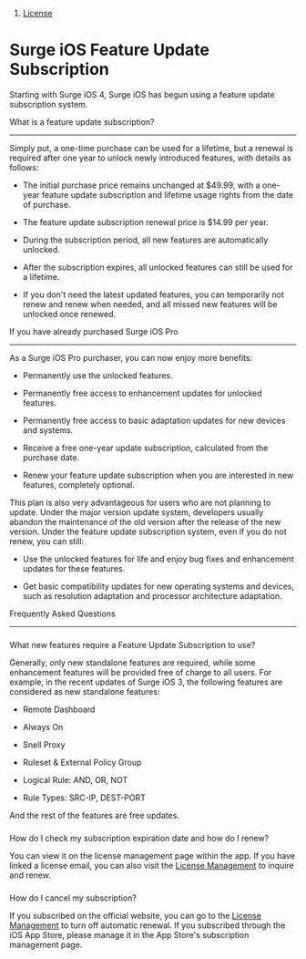 1.  [License](/surge-knowledge-base/license)

Surge iOS Feature Update Subscription
=====================================

Starting with Surge iOS 4, Surge iOS has begun using a feature update subscription system.

[](#what-is-a-feature-update-subscription)

What is a feature update subscription?


--------------------------------------------------------------------------------------

Simply put, a one-time purchase can be used for a lifetime, but a renewal is required after one year to unlock newly introduced features, with details as follows:

*   The initial purchase price remains unchanged at $49.99, with a one-year feature update subscription and lifetime usage rights from the date of purchase.
    
*   The feature update subscription renewal price is $14.99 per year.
    
*   During the subscription period, all new features are automatically unlocked.
    
*   After the subscription expires, all unlocked features can still be used for a lifetime.
    
*   If you don't need the latest updated features, you can temporarily not renew and renew when needed, and all missed new features will be unlocked once renewed.
    

[](#if-you-have-already-purchased-surge-ios-pro)

If you have already purchased Surge iOS Pro


-------------------------------------------------------------------------------------------------

As a Surge iOS Pro purchaser, you can now enjoy more benefits:

*   Permanently use the unlocked features.
    
*   Permanently free access to enhancement updates for unlocked features.
    
*   Permanently free access to basic adaptation updates for new devices and systems.
    
*   Receive a free one-year update subscription, calculated from the purchase date.
    
*   Renew your feature update subscription when you are interested in new features, completely optional.
    

This plan is also very advantageous for users who are not planning to update. Under the major version update system, developers usually abandon the maintenance of the old version after the release of the new version. Under the feature update subscription system, even if you do not renew, you can still:

*   Use the unlocked features for life and enjoy bug fixes and enhancement updates for these features.
    
*   Get basic compatibility updates for new operating systems and devices, such as resolution adaptation and processor architecture adaptation.
    

[](#frequently-asked-questions)

Frequently Asked Questions


---------------------------------------------------------------

### 

[](#what-new-features-require-a-feature-update-subscription-to-use)

What new features require a Feature Update Subscription to use?

Generally, only new standalone features are required, while some enhancement features will be provided free of charge to all users. For example, in the recent updates of Surge iOS 3, the following features are considered as new standalone features:

*   Remote Dashboard
    
*   Always On
    
*   Snell Proxy
    
*   Ruleset & External Policy Group
    
*   Logical Rule: AND, OR, NOT
    
*   Rule Types: SRC-IP, DEST-PORT
    

And the rest of the features are free updates.

### 

[](#how-do-i-check-my-subscription-expiration-date-and-how-do-i-renew)

How do I check my subscription expiration date and how do I renew?

You can view it on the license management page within the app. If you have linked a license email, you can also visit the [License Management](https://nssurge.com/account) to inquire and renew.

### 

[](#how-do-i-cancel-my-subscription)

How do I cancel my subscription?

If you subscribed on the official website, you can go to the [License Management](https://nssurge.com/account) to turn off automatic renewal. If you subscribed through the iOS App Store, please manage it in the App Store's subscription management page.